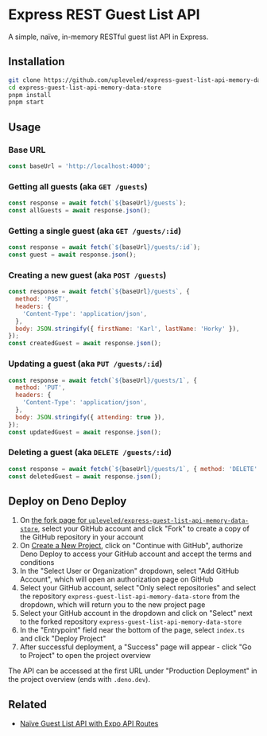 # Express REST Guest List API

A simple, naïve, in-memory RESTful guest list API in Express.

## Installation

```sh
git clone https://github.com/upleveled/express-guest-list-api-memory-data-store.git
cd express-guest-list-api-memory-data-store
pnpm install
pnpm start
```

## Usage

### Base URL

```js
const baseUrl = 'http://localhost:4000';
```

### Getting all guests (aka `GET /guests`)

```js
const response = await fetch(`${baseUrl}/guests`);
const allGuests = await response.json();
```

### Getting a single guest (aka `GET /guests/:id`)

```js
const response = await fetch(`${baseUrl}/guests/:id`);
const guest = await response.json();
```

### Creating a new guest (aka `POST /guests`)

```js
const response = await fetch(`${baseUrl}/guests`, {
  method: 'POST',
  headers: {
    'Content-Type': 'application/json',
  },
  body: JSON.stringify({ firstName: 'Karl', lastName: 'Horky' }),
});
const createdGuest = await response.json();
```

### Updating a guest (aka `PUT /guests/:id`)

```js
const response = await fetch(`${baseUrl}/guests/1`, {
  method: 'PUT',
  headers: {
    'Content-Type': 'application/json',
  },
  body: JSON.stringify({ attending: true }),
});
const updatedGuest = await response.json();
```

### Deleting a guest (aka `DELETE /guests/:id`)

```js
const response = await fetch(`${baseUrl}/guests/1`, { method: 'DELETE' });
const deletedGuest = await response.json();
```

<!--

## Deploying to Heroku

Create a Heroku account at [Heroku - Sign up](https://signup.heroku.com/), and then click on this button:

[![Deploy](https://www.herokucdn.com/deploy/button.svg)](https://heroku.com/deploy?template=https://github.com/upleveled/express-guest-list-api-memory-data-store/tree/main)

This will set up a new application on your Heroku account using this repo as a template.

-->

## Deploy on Deno Deploy

1. On [the fork page for `upleveled/express-guest-list-api-memory-data-store`](https://github.com/upleveled/express-guest-list-api-memory-data-store/fork), select your GitHub account and click "Fork" to create a copy of the GitHub repository in your account
2. On [Create a New Project](https://dash.deno.com/new_project), click on "Continue with GitHub", authorize Deno Deploy to access your GitHub account and accept the terms and conditions
3. In the "Select User or Organization" dropdown, select "Add GitHub Account", which will open an authorization page on GitHub
4. Select your GitHub account, select "Only select repositories" and select the repository `express-guest-list-api-memory-data-store` from the dropdown, which will return you to the new project page
5. Select your GitHub account in the dropdown and click on "Select" next to the forked repository `express-guest-list-api-memory-data-store`
6. In the "Entrypoint" field near the bottom of the page, select `index.ts` and click "Deploy Project"
7. After successful deployment, a "Success" page will appear - click "Go to Project" to open the project overview

The API can be accessed at the first URL under "Production Deployment" in the project overview (ends with `.deno.dev`).

## Related

- [Naïve Guest List API with Expo API Routes](https://gist.github.com/karlhorky/46785c6f90924738fdb44bf2e1931f17)
